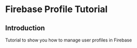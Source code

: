 # Firebase Profile Tutorial


## Introduction
 Tutorial  to show you how to manage user profiles in Firebase
